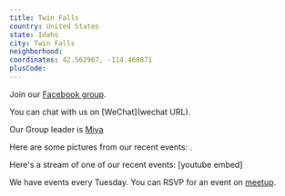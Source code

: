 ```yaml
---
title: Twin Falls
country: United States
state: Idaho
city: Twin Falls
neighborhood: 
coordinates: 42.562967, -114.460871
plusCode:
---
```

Join our [Facebook group](https://www.facebook.com/groups/free.code.camp.twin.falls).

You can chat with us on [WeChat](wechat URL).

Our Group leader is [Miya](freecodecamp.org/miya)

Here are some pictures from our recent events:
![]().

Here's a stream of one of our recent events:
[youtube embed]

We have events every Tuesday. You can RSVP for an event on [meetup](meetupurl).
